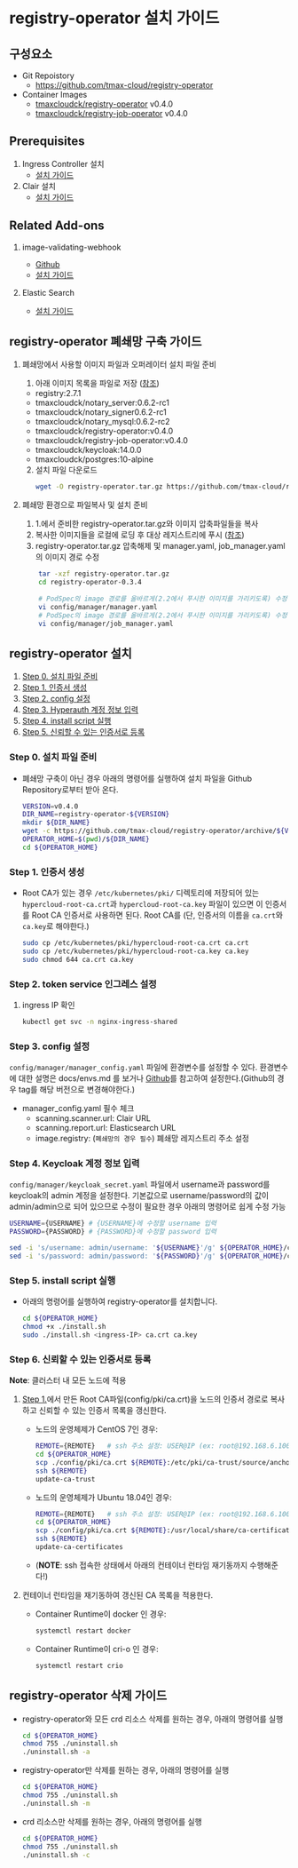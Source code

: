 # registry-operator 설치 가이드

## 구성요소
* Git Repoistory
    * https://github.com/tmax-cloud/registry-operator
* Container Images
    * [tmaxcloudck/registry-operator](https://hub.docker.com/r/tmaxcloudck/registry-operator) v0.4.0
    * [tmaxcloudck/registry-job-operator](https://hub.docker.com/r/tmaxcloudck/registry-job-operator) v0.4.0

## Prerequisites
1. Ingress Controller 설치
    * [설치 가이드](https://github.com/tmax-cloud/install-ingress/tree/5.0)
2. Clair 설치
    * [설치 가이드](https://github.com/tmax-cloud/install-clair/tree/5.0)

## Related Add-ons
1. image-validating-webhook
    * [Github](https://github.com/tmax-cloud/image-validating-webhook)
    * [설치 가이드](https://github.com/tmax-cloud/install-image-validating-webhook/tree/5.0)

1. Elastic Search
    * [설치 가이드](https://github.com/tmax-cloud/install-EFK/tree/5.0#step-1-elasticsearch-%EC%84%A4%EC%B9%98)

## registry-operator 폐쇄망 구축 가이드

1. 폐쇄망에서 사용할 이미지 파일과 오퍼레이터 설치 파일 준비
    1. 아래 이미지 목록을 파일로 저장 ([참조](https://github.com/tmax-cloud/install-registry/blob/5.0/podman.md#%EC%9D%B4%EB%AF%B8%EC%A7%80-%ED%91%B8%EC%8B%9C%ED%95%98%EA%B8%B0))
      * registry:2.7.1                                         
      * tmaxcloudck/notary_server:0.6.2-rc1                    
      * tmaxcloudck/notary_signer0.6.2-rc1                     
      * tmaxcloudck/notary_mysql:0.6.2-rc2                     
      * tmaxcloudck/registry-operator:v0.4.0    
      * tmaxcloudck/registry-job-operator:v0.4.0
      * tmaxcloudck/keycloak:14.0.0
      * tmaxcloudck/postgres:10-alpine
    2. 설치 파일 다운로드
        ```bash
        wget -O registry-operator.tar.gz https://github.com/tmax-cloud/registry-operator/archive/v0.4.0.tar.gz
        ```

2. 폐쇄망 환경으로 파일복사 및 설치 준비
   1. 1.에서 준비한 registry-operator.tar.gz와 이미지 압축파일들을 복사 
   2. 복사한 이미지들을 로컬에 로딩 후 대상 레지스트리에 푸시 ([참조](https://github.com/tmax-cloud/install-registry/blob/5.0/podman.md#%EC%9D%B4%EB%AF%B8%EC%A7%80-%ED%91%B8%EC%8B%9C%ED%95%98%EA%B8%B0))
   3. registry-operator.tar.gz 압축해제 및 manager.yaml, job_manager.yaml의 이미지 경로 수정
    ```bash
        tar -xzf registry-operator.tar.gz
        cd registry-operator-0.3.4 
        
        # PodSpec의 image 경로를 올바르게(2.2에서 푸시한 이미지를 가리키도록) 수정
        vi config/manager/manager.yaml 
        # PodSpec의 image 경로를 올바르게(2.2에서 푸시한 이미지를 가리키도록) 수정
        vi config/manager/job_manager.yaml
    ```

## registry-operator 설치
1. [Step 0. 설치 파일 준비](#Step-0-설치-파일-준비)
2. [Step 1. 인증서 생성](#Step-1-인증서-생성)
3. [Step 2. config 설정](#Step-2-config-설정)
4. [Step 3. Hyperauth 계정 정보 입력](#Step-3-Hyperauth-계정-정보-입력)
5. [Step 4. install script 실행](#Step-4-install-script-실행)
6. [Step 5. 신뢰할 수 있는 인증서로 등록](#Step-5-신뢰할-수-있는-인증서로-등록)

### Step 0. 설치 파일 준비
- 폐쇄망 구축이 아닌 경우 아래의 명령어를 실행하여 설치 파일을 Github Repository로부터 받아 온다.
    ```bash
    VERSION=v0.4.0
    DIR_NAME=registry-operator-${VERSION}
    mkdir ${DIR_NAME}
    wget -c https://github.com/tmax-cloud/registry-operator/archive/${VERSION}.tar.gz -O - |tar -xz -C ${DIR_NAME} --strip-components=1
    OPERATOR_HOME=$(pwd)/${DIR_NAME}
    cd ${OPERATOR_HOME}
    ```

### Step 1. 인증서 생성
* Root CA가 있는 경우
    `/etc/kubernetes/pki/` 디렉토리에 저장되어 있는 `hypercloud-root-ca.crt`과 `hypercloud-root-ca.key` 파일이 있으면 이 인증서를 Root CA 인증서로 사용하면 된다.
    Root CA를  (단, 인증서의 이름을 `ca.crt`와 `ca.key`로 해야한다.)
    ```bash
    sudo cp /etc/kubernetes/pki/hypercloud-root-ca.crt ca.crt
    sudo cp /etc/kubernetes/pki/hypercloud-root-ca.key ca.key
    sudo chmod 644 ca.crt ca.key
    ```

### Step 2. token service 인그레스 설정
1. ingress IP 확인
    ```bash
    kubectl get svc -n nginx-ingress-shared 
    ```
### Step 3. config 설정
`config/manager/manager_config.yaml` 파일에 환경변수를 설정할 수 있다.
환경변수에 대한 설명은 docs/envs.md 를 보거나 [Github](https://github.com/tmax-cloud/registry-operator/blob/master/docs/envs.md)를 참고하여 설정한다.(Github의 경우 tag를 해당 버전으로 변경해야한다.)

* manager_config.yaml 필수 체크
  * scanning.scanner.url: Clair URL
  * scanning.report.url: Elasticsearch URL
  * image.registry: (`폐쇄망의 경우 필수`) 폐쇄망 레지스트리 주소 설정

### Step 4. Keycloak 계정 정보 입력
`config/manager/keycloak_secret.yaml` 파일에서 username과 password를 keycloak의 admin 계정을 설정한다.
기본값으로 username/password의 값이 admin/admin으로 되어 있으므로 수정이 필요한 경우 아래의 명령어로 쉽게 수정 가능

```bash
USERNAME={USERNAME} # {USERNAME}에 수정할 username 입력
PASSWORD={PASSWORD} # {PASSWORD}에 수정할 password 입력

sed -i 's/username: admin/username: '${USERNAME}'/g' ${OPERATOR_HOME}/config/manager/keycloak_secret.yaml
sed -i 's/password: admin/password: '${PASSWORD}'/g' ${OPERATOR_HOME}/config/manager/keycloak_secret.yaml
```

### Step 5. install script 실행
* 아래의 명령어를 실행하여 registry-operator를 설치합니다.
    ```bash
    cd ${OPERATOR_HOME}
    chmod +x ./install.sh
    sudo ./install.sh <ingress-IP> ca.crt ca.key
    ```

### Step 6. 신뢰할 수 있는 인증서로 등록
**Note**: 클러스터 내 모든 노드에 적용
1. [Step 1.](#Step-1.-인증서-생성)에서 만든 Root CA파일(config/pki/ca.crt)을 노드의 인증서 경로로 복사하고 신뢰할 수 있는 인증서 목록을 갱신한다.
    * 노드의 운영체제가 CentOS 7인 경우:
        ```bash
        REMOTE={REMOTE}   # ssh 주소 설정: USER@IP (ex: root@192.168.6.100)
        cd ${OPERATOR_HOME}
        scp ./config/pki/ca.crt ${REMOTE}:/etc/pki/ca-trust/source/anchors/registry_ca.crt
        ssh ${REMOTE}
        update-ca-trust
        ```

    * 노드의 운영체제가 Ubuntu 18.04인 경우:
        ```bash
        REMOTE={REMOTE}   # ssh 주소 설정: USER@IP (ex: root@192.168.6.100)
        cd ${OPERATOR_HOME}
        scp ./config/pki/ca.crt ${REMOTE}:/usr/local/share/ca-certificates/registry_ca.crt
        ssh ${REMOTE}
        update-ca-certificates
        ```

    * (**NOTE**: ssh 접속한 상태에서 아래의 컨테이너 런타임 재기동까지 수행해준다!)

1. 컨테이너 런타임을 재기동하여 갱신된 CA 목록을 적용한다.
    * Container Runtime이 docker 인 경우:
        ```bash
        systemctl restart docker
        ```

    * Container Runtime이 cri-o 인 경우:
        ```bash
        systemctl restart crio
        ```

## registry-operator 삭제 가이드
* registry-operator와 모든 crd 리소스 삭제를 원하는 경우, 아래의 명령어를 실행
    ```bash
    cd ${OPERATOR_HOME}
    chmod 755 ./uninstall.sh
    ./uninstall.sh -a
    ```

* registry-operator만 삭제를 원하는 경우, 아래의 명령어를 실행
    ```bash
    cd ${OPERATOR_HOME}
    chmod 755 ./uninstall.sh
    ./uninstall.sh -m
    ```

* crd 리소스만 삭제를 원하는 경우, 아래의 명령어를 실행
    ```bash
    cd ${OPERATOR_HOME}
    chmod 755 ./uninstall.sh
    ./uninstall.sh -c
    ```
